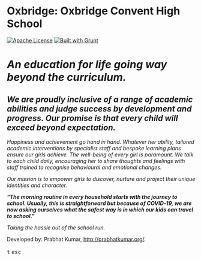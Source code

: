 # Oxbridge: Oxbridge Convent High School
[![Apache License](https://img.shields.io/badge/license-Apache-blue.svg)](https://github.com/prabhatoxbridge/oxbridge/blob/master/LICENSE) [![Built with Grunt](https://cdn.gruntjs.com/builtwith.svg)](http://gruntjs.com/)

# _An education for life going way beyond the curriculum._
## _We are proudly inclusive of a range of academic abilities and judge success by development and progress. Our promise is that every child will exceed beyond expectation._

_Happiness and achievement go hand in hand. Whatever her ability, tailored academic interventions by specialist staff and bespoke learning plans ensure our girls achieve. The well-being of every girl is paramount. We talk to each child daily, encouraging her to share thoughts and feelings with staff trained to recognise behavioural and emotional changes._

_Our mission is to empower girls to discover, nurture and project their unique identities and character._

**_"The morning routine in every household starts with the journey to school. Usually, this is straightforward but because of COVID-19, we are now asking ourselves what the safest way is in which our kids can travel to school."_**

_Taking the hassle out of the school run._

Developed by: Prabhat Kumar, http://prabhatkumar.org/.
<br/><br/><kbd>t</kbd>&nbsp;<kbd>esc</kbd><br/><br/>
